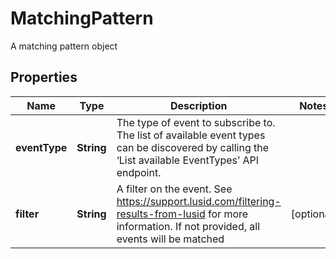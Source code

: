 

# MatchingPattern

A matching pattern object

## Properties

| Name | Type | Description | Notes |
|------------ | ------------- | ------------- | -------------|
|**eventType** | **String** | The type of event to subscribe to. The list of available event types can be discovered  by calling the ‘List available EventTypes’ API endpoint. |  |
|**filter** | **String** | A filter on the event. See https://support.lusid.com/filtering-results-from-lusid for more information. If not provided, all events will be matched |  [optional] |



